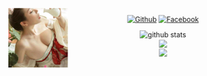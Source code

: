 <img src="https://github.com/Z4CK1Y/Z4CK1Y/blob/main/81735808.jpeg" width="120" height="120" align="left">
<center>
<center>
  

<div align="center">
  
[![Github](https://img.shields.io/badge/Github-ZACKY--TRICKER-dimgray?style=flat-square&logo=github)](https://github.com/Z4CK1Y) [![Facebook](https://img.shields.io/badge/Facebook-ZACKY--TUKANG--COLI-blue?style=flat-square&logo=facebook)](https://www.facebook.com/zacky.edan00) 

</div>

![github stats](https://github-readme-stats.vercel.app/api?username=Z4CK1Y&show_icons=true&include_all_commits=true&theme=chartreuse-dark&cache_seconds=3200) <br>
<img align="center" src="https://github-readme-stats.anuraghazra1.vercel.app/api/top-langs/?username=Z4CK1Y&layout=compact&theme=chartreuse-dark" /> <br>
<img align="center" src="https://github-readme-stats.anuraghazra1.vercel.app/api/pin/?username=Z4CK1Y&repo=FBCP&theme=chartreuse-dark" /> <br>
<br>
